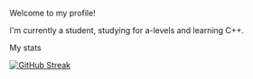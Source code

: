 Welcome to my profile!

I'm currently a student, studying for a-levels and learning C++.

My stats

[![GitHub Streak](https://streak-stats.demolab.com/?user=Filip-Ignaciuk)](https://git.io/streak-stats)
